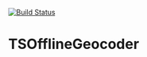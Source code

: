 [![Build Status](https://travis-ci.org/bnolens/TSOfflineGeocoder.svg?branch=v0.1.0)](https://travis-ci.org/bnolens/TSOfflineGeocoder)

# TSOfflineGeocoder

